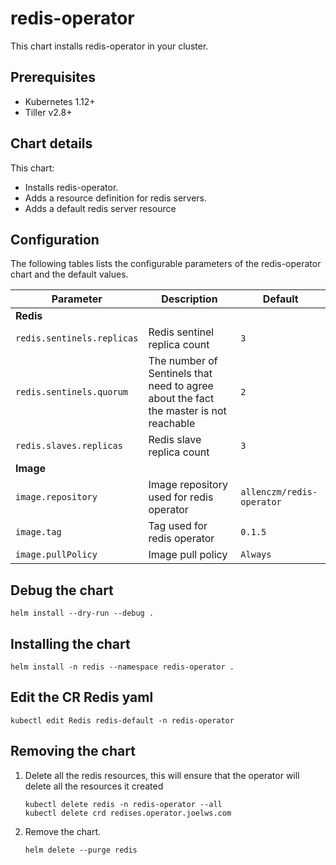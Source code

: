 # redis-operator

This chart installs redis-operator in your cluster.

## Prerequisites

* Kubernetes 1.12+
* Tiller v2.8+

## Chart details

This chart:
* Installs redis-operator.
* Adds a resource definition for redis servers.
* Adds a default redis server resource

## Configuration

The following tables lists the configurable parameters of the redis-operator chart and the default values.

| Parameter                  | Description                        | Default                 |
| -----------------------    | ---------------------------------- | ----------------------- |
| **Redis** |
| `redis.sentinels.replicas`     | Redis sentinel replica count | `3` |
| `redis.sentinels.quorum`       | The number of Sentinels that need to agree about the fact the master is not reachable | `2` |
| `redis.slaves.replicas`  | Redis slave replica count | `3` |
| **Image** |
| `image.repository` | Image repository used for redis operator | `allenczm/redis-operator` |
| `image.tag` | Tag used for redis operator | `0.1.5` |
| `image.pullPolicy` | Image pull policy | `Always` |

## Debug the chart
```
helm install --dry-run --debug .
```

## Installing the chart

```
helm install -n redis --namespace redis-operator .
```

## Edit the CR Redis yaml
```
kubectl edit Redis redis-default -n redis-operator
```


## Removing the chart

1. Delete all the redis resources, this will ensure that the operator will delete all the resources it created
    ```
    kubectl delete redis -n redis-operator --all
    kubectl delete crd redises.operator.joelws.com
    ```
2. Remove the chart.
    ```
    helm delete --purge redis
    ```